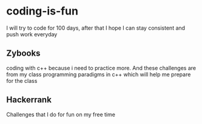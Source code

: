 # coding-is-fun
I will try to code for 100 days, after that I hope I can stay consistent and push work everyday

## Zybooks
coding with c++ because i need to practice more. And these challenges are from my class programming paradigms in c++ which will help me prepare for the class

## Hackerrank
Challenges that I do for fun on my free time
